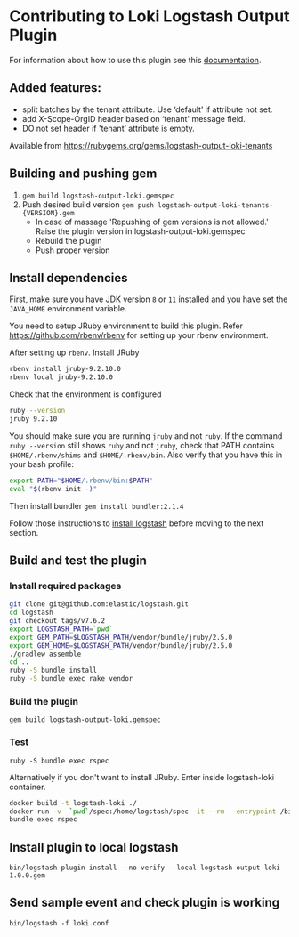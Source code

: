 # Contributing to Loki Logstash Output Plugin

For information about how to use this plugin see this [documentation](../../docs/sources/clients/logstash/_index.md).

## Added features:

* split batches by the tenant attribute. Use ‘default’ if attribute not set.
* add  X-Scope-OrgID header based on ‘tenant' message field.
* DO not set header if 'tenant’ attribute is empty.

Available from <https://rubygems.org/gems/logstash-output-loki-tenants>

## Building and pushing gem
1. `gem build logstash-output-loki.gemspec`
2. Push desired build version `gem push logstash-output-loki-tenants-{VERSION}.gem`
    - In case of massage 'Repushing of gem versions is not allowed.' Raise the plugin version in logstash-output-loki.gemspec
    - Rebuild the plugin
    - Push proper version



## Install dependencies

First, make sure you have JDK version `8` or `11` installed and you have set the `JAVA_HOME` environment variable.

You need to setup JRuby environment to build this plugin. Refer https://github.com/rbenv/rbenv for setting up your rbenv environment.

After setting up `rbenv`. Install JRuby

```bash
rbenv install jruby-9.2.10.0
rbenv local jruby-9.2.10.0
```

Check that the environment is configured

```bash
ruby --version
jruby 9.2.10
```

You should make sure you are running `jruby` and not `ruby`. If the command `ruby --version` still shows `ruby` and not `jruby`, check that PATH contains `$HOME/.rbenv/shims` and `$HOME/.rbenv/bin`. Also verify that you have this in your bash profile:

```bash
export PATH="$HOME/.rbenv/bin:$PATH"
eval "$(rbenv init -)"
```

Then install bundler
`gem install bundler:2.1.4`

Follow those instructions to [install logstash](https://www.elastic.co/guide/en/logstash/current/installing-logstash.html) before moving to the next section.

## Build and test the plugin

### Install required packages

```bash
git clone git@github.com:elastic/logstash.git
cd logstash
git checkout tags/v7.6.2
export LOGSTASH_PATH=`pwd`
export GEM_PATH=$LOGSTASH_PATH/vendor/bundle/jruby/2.5.0
export GEM_HOME=$LOGSTASH_PATH/vendor/bundle/jruby/2.5.0
./gradlew assemble
cd ..
ruby -S bundle install
ruby -S bundle exec rake vendor
```

### Build the plugin

`gem build logstash-output-loki.gemspec`

### Test

`ruby -S bundle exec rspec`

Alternatively if you don't want to install JRuby. Enter inside logstash-loki container.

```bash
docker build -t logstash-loki ./
docker run -v  `pwd`/spec:/home/logstash/spec -it --rm --entrypoint /bin/sh logstash-loki
bundle exec rspec
```

## Install plugin to local logstash

`bin/logstash-plugin install --no-verify --local logstash-output-loki-1.0.0.gem`

## Send sample event and check plugin is working

`bin/logstash -f loki.conf`
